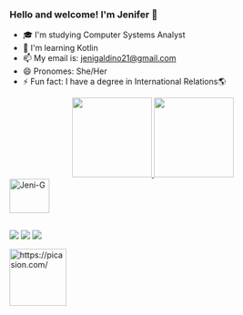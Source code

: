 ### Hello and welcome! I'm Jenifer 👾


- 🎓 I'm studying Computer Systems Analyst
- 🌱 I'm learning Kotlin
- 📫 My email is: jenigaldino21@gmail.com 
- 😄 Pronomes: She/Her
- ⚡ Fun fact: I have a degree in International Relations🌎 

<div align="center">
  <a href="https://github.com/JeniGaldino">
  <img height="140m" src="https://github-readme-stats.vercel.app/api?username=jenigaldino&show_icons=true&theme=radical&include_all_commits=true&count_private=true"/>
  <img height="140m" src="https://github-readme-stats.vercel.app/api/top-langs/?username=jenigaldino&layout=compact&langs_count=7&theme=radical"/>
    </div>
  <img align="center" alt="Jeni-G" height="60" width="70" src="https://cdn.jsdelivr.net/gh/devicons/devicon/icons/kotlin/kotlin-original-wordmark.svg" />
  </div>

##
  
  <a href="https://instagram.com/_jenigaldino" target="_blank"><img src="https://img.shields.io/badge/-Instagram-%23E4405F?style=for-the-badge&logo=instagram&logoColor=white" target="_blank"></a>
  <a href = "mailto:jenigaldino21@gmail.com"><img src="https://img.shields.io/badge/-Gmail-%23333?style=for-the-badge&logo=gmail&logoColor=white" target="_blank"></a>
  <a href="https://www.linkedin.com/in/jenifer-galdino/" target="_blank"><img src="https://img.shields.io/badge/-LinkedIn-%230077B5?style=for-the-badge&logo=linkedin&logoColor=white" target="_blank"></a> 
  </div align="center">
  
  <a href="https://picasion.com/"><img src="https://i.picasion.com/pic92/6ac128281d4d5a9c0e2732af5dd06baa.gif" width="100" height="100" border="0" alt="https://picasion.com/" >
  
 </div>
 
 
